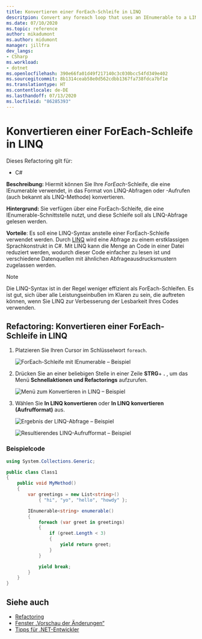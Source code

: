 ```yaml
---
title: Konvertieren einer ForEach-Schleife in LINQ
descritpion: Convert any foreach loop that uses an IEnumerable to a LINQ query or a LINQ call form (also known as a LINQ method).
ms.date: 07/10/2020
ms.topic: reference
author: mikadumont
ms.author: midumont
manager: jillfra
dev_langs:
- CSharp
ms.workload:
- dotnet
ms.openlocfilehash: 390e66fa01d49f217140c3c030bcc54fd349e402
ms.sourcegitcommit: 8b1314ceab58e0d562cdbb1367fa738fdca7bf1e
ms.translationtype: HT
ms.contentlocale: de-DE
ms.lasthandoff: 07/13/2020
ms.locfileid: "86285393"
---
```

# <a name="convert-a-foreach-loop-to-linq"></a>Konvertieren einer ForEach-Schleife in LINQ

Dieses Refactoring gilt für:

- C#

**Beschreibung:** Hiermit können Sie Ihre *ForEach*-Schleife, die eine IEnumerable verwendet, in das Format von LINQ-Abfragen oder -Aufrufen (auch bekannt als LINQ-Methode) konvertieren.

**Hintergrund:** Sie verfügen über eine ForEach-Schleife, die eine IEnumerable-Schnittstelle nutzt, und diese Schleife soll als LINQ-Abfrage gelesen werden.

**Vorteile**: Es soll eine LINQ-Syntax anstelle einer ForEach-Schleife verwendet werden. Durch [LINQ](/dotnet/csharp/programming-guide/concepts/linq/introduction-to-linq) wird eine Abfrage zu einem erstklassigen Sprachkonstrukt in C#. Mit LINQ kann die Menge an Code in einer Datei reduziert werden, wodurch dieser Code einfacher zu lesen ist und verschiedene Datenquellen mit ähnlichen Abfrageausdrucksmustern zugelassen werden.

> [!NOTE]
> Die LINQ-Syntax ist in der Regel weniger effizient als ForEach-Schleifen. Es ist gut, sich über alle Leistungseinbußen im Klaren zu sein, die auftreten können, wenn Sie LINQ zur Verbesserung der Lesbarkeit Ihres Codes verwenden.

## <a name="convert-a-foreach-loop-to-linq-refactoring"></a>Refactoring: Konvertieren einer ForEach-Schleife in LINQ

1. Platzieren Sie Ihren Cursor im Schlüsselwort `foreach`.

    ![ForEach-Schleife mit IEnumerable – Beispiel](media/convert-foreach-to-LINQ.png)

2. Drücken Sie an einer beliebigen Stelle in einer Zeile **STRG**+ **.** , um das Menü **Schnellaktionen und Refactorings** aufzurufen.

   ![Menü zum Konvertieren in LINQ – Beispiel](media/convert-foreach-to-LINQ-codefix.png)

3. Wählen Sie **In LINQ konvertieren** oder **In LINQ konvertieren (Aufrufformat)** aus.

   ![Ergebnis der LINQ-Abfrage – Beispiel](media/convert-foreach-to-LINQ-result.png)

   ![Resultierendes LINQ-Aufrufformat – Beispiel](media/convert-foreach-to-LINQ-callform-result.png)

### <a name="sample-code"></a>Beispielcode

```csharp
using System.Collections.Generic;

public class Class1
{
    public void MyMethod()
    {
        var greetings = new List<string>()
            { "hi", "yo", "hello", "howdy" };

        IEnumerable<string> enumerable()
        {
            foreach (var greet in greetings)
            {
                if (greet.Length < 3)
                {
                    yield return greet;
                }
            }

            yield break;
        }
    }
}
```

## <a name="see-also"></a>Siehe auch

- [Refactoring](../refactoring-in-visual-studio.md)
- [Fenster „Vorschau der Änderungen“](../../ide/preview-changes.md)
- [Tipps für .NET-Entwickler](../csharp-developer-productivity.md)
